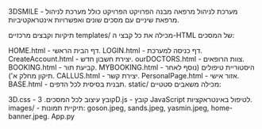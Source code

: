 3DSMILE - מערכת לניהול מרפאה
מבנה הפרויקט
הפרויקט כולל מערכת לניהול מרפאת שיניים עם מסכים שונים ואפשרויות אינטראקטיביות.

תיקיות וקבצים מרכזיים
templates/
מכילה את כל קבצי ה-HTML של המסכים:

HOME.html - דף הבית הראשי.
LOGIN.html - דף כניסה למערכת.
CreateAccount.html - יצירת חשבון חדש.
ourDOCTORS.html - צוות הרופאים.
BOOKING.html - קביעת תור.
MYBOOKING.html - היסטוריית טיפולים (נוסף לאחר תיקון מחלק א').
CALLUS.html - יצירת קשר.
PersonalPage.html - אזור אישי.
BASE.html - תבנית בסיסית לכל הדפים.
static/
מכילה משאבים סטטיים:

3D.css - קובץ עיצוב לכל המסכים.
3D.js - קובץ JavaScript לטיפול באינטראקציות.
images/ - תיקיית תמונות:
goson.jpeg, sands.jpeg, yasmin.jpeg, home-banner.jpeg.
App.py
